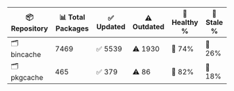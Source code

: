 | 📦 Repository | 📊 Total Packages | ✅ Updated | ⚠️ Outdated | 💚 Healthy % | 🔴 Stale % |
|---------------|-------------------|------------|-------------|-------------|------------|
| 🗂️ bincache | 7469 | ✅ 5539 | ⚠️ 1930 | 💚 74% | 🔴 26% |
| 🗂️ pkgcache | 465 | ✅ 379 | ⚠️ 86 | 💚 82% | 🔴 18% |
